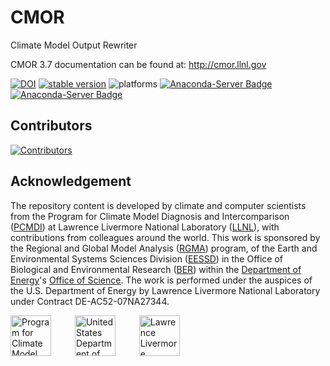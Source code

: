 # CMOR
Climate Model Output Rewriter

CMOR 3.7 documentation can be found at: http://cmor.llnl.gov


[![DOI](https://zenodo.org/badge/DOI/10.5281/zenodo.10946710.svg)](https://doi.org/10.5281/zenodo.10946710)
[![stable version](https://img.shields.io/github/v/release/pcmdi/cmor.svg)](https://github.com/PCMDI/cmor/releases/latest)
![platforms](https://anaconda.org/pcmdi/cmor/badges/platforms.svg)
[![Anaconda-Server Badge](https://anaconda.org/conda-forge/cmor/badges/version.svg)](https://conda.anaconda.org/conda-forge)
[![Anaconda-Server Badge](https://anaconda.org/conda-forge/cmor/badges/downloads.svg)](https://anaconda.org/conda-forge)

## Contributors

[![Contributors](https://contrib.rocks/image?repo=PCMDI/cmor)](https://github.com/PCMDI/cmor/graphs/contributors)

## Acknowledgement

The repository content is developed by climate and computer scientists from the Program for Climate Model Diagnosis and Intercomparison ([PCMDI][PCMDI]) at Lawrence Livermore National Laboratory ([LLNL][LLNL]), with contributions from colleagues around the world. This work is sponsored by the Regional and Global Model Analysis ([RGMA][RGMA]) program, of the Earth and Environmental Systems Sciences Division ([EESSD][EESSD]) in the Office of Biological and Environmental Research ([BER][BER]) within the [Department of Energy][DOE]'s [Office of Science][OS]. The work is performed under the auspices of the U.S. Department of Energy by Lawrence Livermore National Laboratory under Contract DE-AC52-07NA27344.

<p>
    <img src="https://pcmdi.github.io/assets/PCMDI/100px-PCMDI-Logo-NoText-square-png8.png"
         width="65"
         style="margin-right: 30px"
         title="Program for Climate Model Diagnosis and Intercomparison"
         alt="Program for Climate Model Diagnosis and Intercomparison"
    >&nbsp;
    <img src="https://pcmdi.github.io/assets/DOE/480px-DOE_Seal_Color.png"
         width="65"
         style="margin-right: 30px"
         title="United States Department of Energy"
         alt="United States Department of Energy"
    >&nbsp;
    <img src="https://pcmdi.github.io/assets/LLNL/212px-LLNLiconPMS286-WHITEBACKGROUND.png"
         width="65"
         style="margin-right: 30px"
         title="Lawrence Livermore National Laboratory"
         alt="Lawrence Livermore National Laboratory"
    >
</p>

[PCMDI]: https://pcmdi.llnl.gov/
[LLNL]: https://www.llnl.gov/
[RGMA]: https://climatemodeling.science.energy.gov/program/regional-global-model-analysis
[EESSD]: https://science.osti.gov/ber/Research/eessd
[BER]: https://science.osti.gov/ber
[DOE]: https://www.energy.gov/
[OS]: https://science.osti.gov/
